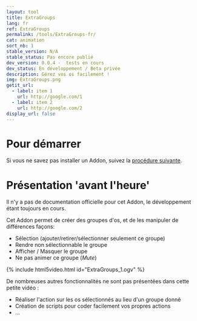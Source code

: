 ```yaml
---
layout: tool
title: ExtraGroups
lang: fr
ref: ExtraGroups
permalink: /tools/ExtraGroups-fr/
cat: animation
sort_nb: 1
stable_version: N/A
stable_status: Pas encore publié
dev_version: 0.0.4 -  tests en cours
dev_status: En développement / Beta privée
description: Gérez vos os facilement !
img: ExtraGroups.png
getit_url:
  - label: item 1
    url: http://google.com/1
  - label: item 2
    url: http://google.com/2
display_url: false
---
```


# Pour démarrer
Si vous ne savez pas installer un Addon, suivez la [procédure suivante][1].  

# Présentation 'avant l'heure'  
Il n'y a pas de documentation officielle pour cet Addon, le développement étant toujours en cours.  

Cet Addon permet de créer des groupes d'os, et de les manipuler de différences façons:  

* Sélection (ajouter/retirer/sélectionner seulement ce groupe)  
* Rendre non sélectionnable le groupe  
* Afficher / Masquer le groupe  
* Ne pas animer ce groupe (*Mute*)  

{% include html5video.html id="ExtraGroups_1.ogv" %}

De nombreuses autres fonctionnalités ne sont pas présentées dans cette petite vidéo :  

* Réaliser l'action sur les os sélectionnés au lieu d'un groupe donné  
* Création de scripts pour coder facilement vos propres actions  
* ...  

[1]: {{site.base_url}}/AddonInstallation-fr/
